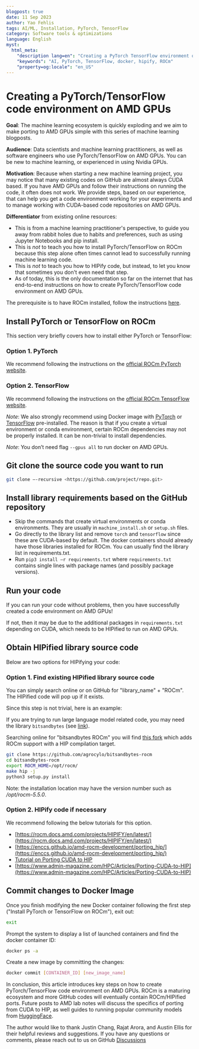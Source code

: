 ```yaml
---
blogpost: true
date: 11 Sep 2023
author: Yao Fehlis
tags: AI/ML, Installation, PyTorch, TensorFlow
category: Software tools & optimizations
language: English
myst:
  html_meta:
    "description lang=en": "Creating a PyTorch TensorFlow environment on AMD GPUs"
    "keywords": "AI, PyTorch, TensorFlow, docker, hipify, ROCm"
    "property=og:locale": "en_US"
---
```


# Creating a PyTorch/TensorFlow code environment on AMD GPUs

**Goal**: The machine learning ecosystem is quickly exploding and we aim to make
porting to AMD GPUs simple with this series of machine learning blogposts.

**Audience**: Data scientists and machine learning practitioners, as well as software
engineers who use PyTorch/TensorFlow on AMD GPUs. You can be new to machine
learning, or experienced in using Nvidia GPUs.

**Motivation**: Because when starting a new machine learning project, you may notice
that many existing codes on GitHub are almost always CUDA based. If you have AMD GPUs
and follow their instructions on running the code, it often does not work. We provide
steps, based on our experience, that can help you get a code environment working
for your experiments and to manage working with CUDA-based code repositories on AMD GPUs.

**Differentiator** from existing online resources:

- This is from a machine learning practitioner's perspective, to guide you away
from rabbit holes due to habits and preferences, such as using Jupyter Notebooks
and pip install.
- This is *not* to teach you how to install PyTorch/TensorFlow on ROCm because
this step alone often times cannot lead to successfully running machine learning code.
- This is *not* to teach you how to HIPify code, but instead, to let you know
that sometimes you don't even need that step.
- As of today, this is the only documentation so far on the internet that has
end-to-end instructions on how to create PyTorch/TensorFlow code environment on AMD GPUs.

The prerequisite is to have ROCm installed, follow the instructions
[here](https://rocm.docs.amd.com/en/latest/deploy/linux/quick_start.html).

## Install PyTorch or TensorFlow on ROCm

This section very briefly covers how to install either PyTorch or TensorFlow:

### Option 1. PyTorch

We recommend following the instructions on the
[official ROCm PyTorch website](https://rocm.docs.amd.com/en/latest/how_to/pytorch_install/pytorch_install.html).

### Option 2. TensorFlow

We recommend following the instructions on the
[official ROCm TensorFlow website](https://rocm.docs.amd.com/en/latest/how_to/tensorflow_install/tensorflow_install.html).

*Note*: We also strongly recommend using Docker image with
[PyTorch](https://rocm.docs.amd.com/en/latest/how_to/pytorch_install/pytorch_install.html#option-1-recommended-use-docker-image-with-pytorch-pre-installed)
or [TensorFlow](https://rocm.docs.amd.com/en/latest/how_to/tensorflow_install/tensorflow_install.html#option-1-install-tensorflow-using-docker-image)
pre-installed. The reason is that if you create a virtual environment or
conda environment, certain ROCm dependencies may not be properly installed.
It can be non-trivial to install dependencies.

*Note*: You don’t need flag `--gpus all` to run docker on AMD GPUs.

## Git clone the source code you want to run

```bash
git clone –-recursive <https://github.com/project/repo.git>
```

## Install library requirements based on the GitHub repository

- Skip the commands that create virtual environments or conda environments. They are usually in `machine_install.sh` or `setup.sh` files.
- Go directly to the library list and remove `torch` and `tensorflow` since these are CUDA-based by default. The docker containers should already have those libraries installed for ROCm. You can usually find the library list in requirements.txt.
- Run `pip3 install –r requirements.txt` where `requirements.txt` contains single lines with package names (and possibly package versions).

## Run your code

If you can run your code without problems, then you have successfully created a code environment on AMD GPUs!

If not, then it may be due to the additional packages in `requirements.txt` depending
on CUDA, which needs to be HIPified to run on AMD GPUs.

## Obtain HIPified library source code

Below are two options for HIPifying your code:

### Option 1. Find existing HIPified library source code

You can simply search online or on GitHub for "library_name" + "ROCm".
The HIPified code will pop up if it exists.

Since this step is not trivial, here is an example:

If you are trying to run large language model related code, you may need the library
`bitsandbytes` (see [link](https://github.com/TimDettmers/bitsandbytes)).

Searching online for "bitsandbytes ROCm" you will find
[this fork](https://github.com/agrocylo/bitsandbytes-rocm) which adds ROCm
support with a HIP compilation target.

```bash
git clone https://github.com/agrocylo/bitsandbytes-rocm
cd bitsandbytes-rocm
export ROCM_HOME=/opt/rocm/
make hip -j
python3 setup.py install
```

Note: the installation location may have the version number such as */opt/rocm-5.5.0*.

### Option 2. HIPify code if necessary

We recommend following the below tutorials for this option.

- [https://rocm.docs.amd.com/projects/HIPIFY/en/latest/](https://rocm.docs.amd.com/projects/HIPIFY/en/latest/)
- [https://enccs.github.io/amd-rocm-development/porting_hip/](https://enccs.github.io/amd-rocm-development/porting_hip/)
- [Tutorial on Porting CUDA to HIP](https://www.youtube.com/watch?v=57FwfePRd-Y)
- [https://www.admin-magazine.com/HPC/Articles/Porting-CUDA-to-HIP](https://www.admin-magazine.com/HPC/Articles/Porting-CUDA-to-HIP)

## Commit changes to Docker Image

Once you finish modifying the new Docker container following the first step
("Install PyTorch or TensorFlow on ROCm"), exit out:

```bash
exit
```

Prompt the system to display a list of launched containers and find the docker container ID:

```bash
docker ps -a
```

Create a new image by committing the changes:

```bash
docker commit [CONTAINER_ID] [new_image_name]
```

In conclusion, this article introduces key steps on how to create PyTorch/TensorFlow
code environment on AMD GPUs. ROCm is a maturing ecosystem and more GitHub codes
will eventually contain ROCm/HIPified ports. Future posts to AMD lab notes will
discuss the specifics of porting from CUDA to HIP, as well guides to running popular
community models from [HuggingFace](https://huggingface.co/).

The author would like to thank Justin Chang, Rajat Arora, and Austin Ellis for their helpful
reviews and suggestions. If you have any questions or comments, please reach
out to us on GitHub [Discussions](https://github.com/ROCm/rocm-blogs/discussions)
